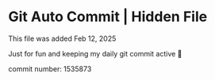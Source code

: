 # Git Auto Commit | Hidden File

This file was added Feb 12, 2025

Just for fun and keeping my daily git commit active 🤪

commit number: 1535873
